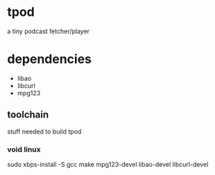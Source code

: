 # tpod
a tiny podcast fetcher/player

# dependencies
- libao
- libcurl
- mpg123

## toolchain
stuff needed to build tpod

### void linux
sudo xbps-install -S gcc make mpg123-devel libao-devel libcurl-devel
